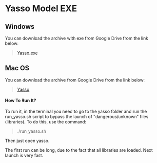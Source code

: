 # Yasso Model EXE

## Windows

You can download the archive with exe from Google Drive from the link below:

> [Yasso.exe]

## Mac OS

You can download the archive from Google Drive from the link below:

> [Yasso]

#### How To Run It?

To run it, in the terminal you need to go to the yasso folder and run the run_yasso.sh script to bypass the 
launch of "dangerous/unknown" files (libraries).
To do this, use the command: 

> ./run_yasso.sh

Then just open yasso.

The first run can be long, due to the fact that all libraries are loaded. Next launch is very fast.

[Yasso.exe]:https://drive.google.com/file/d/11EYaSXY_rkW_C2K4MFD_g1OXxqmA8tgj/view?usp=sharing
[Yasso]:https://drive.google.com/file/d/1O6ZXqKNcTq-z_TaqoExIc0hLqkRzWkMP/view?usp=sharing
